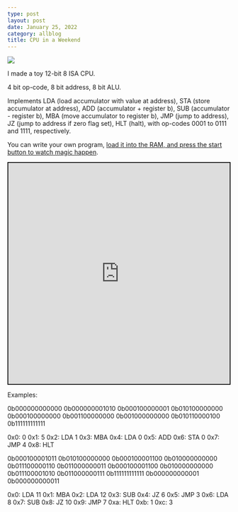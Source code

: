 ```yaml
---
type: post
layout: post
date: January 25, 2022
category: allblog
title: CPU in a Weekend
---
```

<img class="post-img" src="{{ '/assets/img/cpu.png' }}"/>

I made a toy 12-bit 8 ISA CPU.

4 bit op-code, 8 bit address, 8 bit ALU.

Implements LDA (load accumulator with value at address), STA (store accumulator at address), ADD (accumulator + register b), SUB (accumulator - register b), MBA (move accumulator to register b), JMP (jump to address), JZ (jump to address if zero flag set), HLT (halt), with op-codes 0001 to 0111 and 1111, respectively.

You can write your own program, [load it into the RAM, and press the start button to watch magic happen](https://circuitverse.org/users/117852/projects/cpu-1e02a3e1-452c-4c29-8f3f-6a011018be13).

<iframe src="https://circuitverse.org/simulator/embed/cpu-1e02a3e1-452c-4c29-8f3f-6a011018be13?theme=default&display_title=false&clock_time=true&fullscreen=true&zoom_in_out=true" style="border-width:; border-style: solid; border-color:;" name="myiframe" id="projectPreview" scrolling="no" frameborder="1" marginheight="0px" marginwidth="0px" height="500" width="500" allowFullScreen></iframe>

Examples:

0b000000000000 0b000000001010 0b000100000001 0b010100000000 0b000100000000 0b001100000000 0b001000000000 0b010110000100 0b111111111111

0x0: 0
0x1: 5
0x2: LDA 1
0x3: MBA
0x4: LDA 0
0x5: ADD
0x6: STA 0
0x7: JMP 4
0x8: HLT

0b000100001011 0b010100000000 0b000100001100 0b010000000000 0b011100000110 0b011000000011 0b000100001100 0b010000000000 0b011100001010 0b011000000111 0b111111111111 0b000000000001 0b000000000011

0x0: LDA 11
0x1: MBA
0x2: LDA 12
0x3: SUB
0x4: JZ 6
0x5: JMP 3
0x6: LDA 8
0x7: SUB
0x8: JZ 10
0x9: JMP 7
0xa: HLT
0xb: 1
0xc: 3
